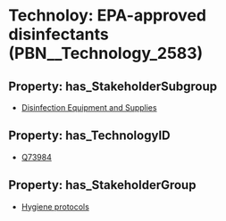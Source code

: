# Technoloy: __EPA-approved disinfectants__ (PBN__Technology_2583)

## Property: has_StakeholderSubgroup

* [Disinfection Equipment and Supplies](PBN__TechSubgroup_87)

## Property: has_TechnologyID

* [Q73984](Q73984)

## Property: has_StakeholderGroup

* [Hygiene protocols](PBN__TechGroup_9)

